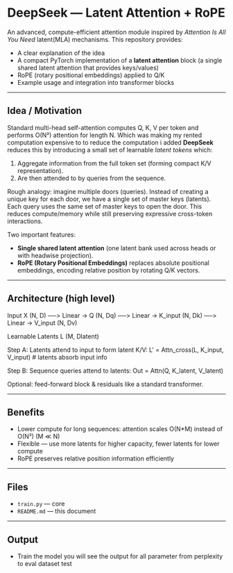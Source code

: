 # DeepSeek — Latent Attention + RoPE
An advanced, compute-efficient attention module inspired by *Attention Is All You Need* latent(MLA) mechanisms.
This repository provides:
- A clear explanation of the idea
- A compact PyTorch implementation of a **latent attention** block (a single shared latent attention that provides keys/values)
- RoPE (rotary positional embeddings) applied to Q/K
- Example usage and integration into transformer blocks

---

## Idea / Motivation

Standard multi-head self-attention computes Q, K, V per token and performs O(N²) attention for length N.
Which was making my rented computation expensive to to reduce the computation i added 
**DeepSeek** reduces this by introducing a small set of learnable *latent tokens* which:
1. Aggregate information from the full token set (forming compact K/V representation).
2. Are then attended to by queries from the sequence.

Rough analogy: imagine multiple doors (queries). Instead of creating a unique key for each door, we have a single set of master keys (latents). Each query uses the same set of master keys to open the door. This reduces compute/memory while still preserving expressive cross-token interactions.

Two important features:
- **Single shared latent attention** (one latent bank used across heads or with headwise projection).
- **RoPE (Rotary Positional Embeddings)** replaces absolute positional embeddings, encoding relative position by rotating Q/K vectors.

---

## Architecture (high level)

Input X (N, D)  ──> Linear → Q (N, Dq)
                 ──> Linear → K_input (N, Dk)
                 ──> Linear → V_input (N, Dv)

Learnable Latents L (M, Dlatent)

Step A: Latents attend to input to form latent K/V:
  L' = Attn_cross(L, K_input, V_input)   # latents absorb input info

Step B: Sequence queries attend to latents:
  Out = Attn(Q, K_latent, V_latent)

Optional: feed-forward block & residuals like a standard transformer.

---

## Benefits
- Lower compute for long sequences: attention scales O(N*M) instead of O(N²) (M ≪ N)
- Flexible — use more latents for higher capacity, fewer latents for lower compute
- RoPE preserves relative position information efficiently

---

## Files
- `train.py` — core  
- `README.md` — this document

---

## Output
- Train the model you will see the output for all parameter from perplexity to eval dataset test


